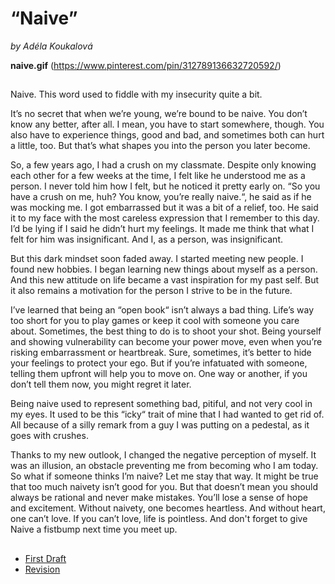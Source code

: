 # “Naive”

*by Adéla Koukalová*


**naive.gif** (https://www.pinterest.com/pin/312789136632720592/)
##


Naive. This word used to fiddle with my insecurity quite a bit. 

It’s no secret that when we’re young, we’re bound to be naive. You don’t know any better, after all. I mean, you have to start somewhere, though. You also have to experience things, good and bad, and sometimes both can hurt a little, too. But that’s what shapes you into the person you later become.

So, a few years ago, I had a crush on my classmate. Despite only knowing each other for a few weeks at the time, I felt like he understood me as a person. I never told him how I felt, but he noticed it pretty early on.
“So you have a crush on me, huh? You know, you’re really naive.“, he said as if he was mocking me. I got embarrassed but it was a bit of a relief, too. He said it to my face with the most careless expression that I remember to this day. I’d be lying if I said he didn’t hurt my feelings. It made me think that what I felt for him was insignificant. And I, as a person, was insignificant.

But this dark mindset soon faded away. I started meeting new people. I found new hobbies. I began learning new things about myself as a person. And this new attitude on life became a vast inspiration for my past self. But it also remains a motivation for the person I strive to be in the future.

I’ve learned that being an “open book“ isn’t always a bad thing. Life’s way too short for you to play games or keep it cool with someone you care about. Sometimes, the best thing to do is to shoot your shot. Being yourself and showing vulnerability can become your power move, even when you’re risking embarrassment or heartbreak. Sure, sometimes, it’s better to hide your feelings to protect your ego. But if you’re infatuated with someone, telling them upfront will help you to move on. One way or another, if you don’t tell them now, you might regret it later.

Being naive used to represent something bad, pitiful, and not very cool in my eyes. It used to be this “icky“ trait of mine that I had wanted to get rid of. All because of a silly remark from a guy I was putting on a pedestal, as it goes with crushes.

Thanks to my new outlook, I changed the negative perception of myself. It was an illusion, an obstacle preventing me from becoming who I am today. So what if someone thinks I’m naive? Let me stay that way. It might be true that too much naivety isn’t good for you. But that doesn’t mean you should always be rational and never make mistakes. You’ll lose a sense of hope and excitement. Without naivety, one becomes heartless. And without heart, one can’t love. If you can’t love, life is pointless. And don't forget to give Naive a fistbump next time you meet up.

##
- [First Draft](/01-one-word/first-draft.md)
- [Revision](/01-one-word/revision.md)
